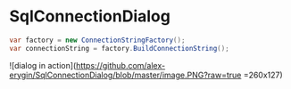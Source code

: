 # SqlConnectionDialog
```cs
var factory = new ConnectionStringFactory();
var connectionString = factory.BuildConnectionString();
```
![dialog in action](https://github.com/alex-erygin/SqlConnectionDialog/blob/master/image.PNG?raw=true =260x127)
